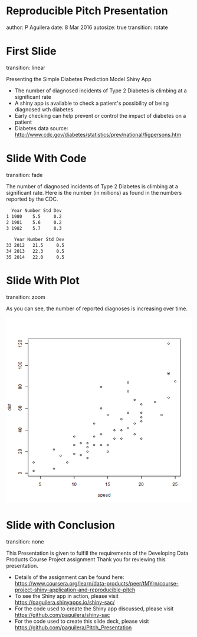 Reproducible Pitch Presentation
========================================================
author: P Aguilera
date: 8 Mar 2016
autosize: true
transition: rotate


First Slide
========================================================
transition: linear

Presenting the Simple Diabetes Prediction Model Shiny App

- The number of diagnosed incidents of Type 2 Diabetes is climbing at a significant rate
- A shiny app is available to check a patient's possibility of being diagnosed wth diabetes
- Early checking can help prevent or control the impact of diabetes on a patient
- Diabetes data source: <http://www.cdc.gov/diabetes/statistics/prev/national/figpersons.htm>

Slide With Code
========================================================
transition: fade

The number of diagnosed incidents of Type 2 Diabetes is climbing at a significant rate. Here is the number (in millions) as found in the numbers reported by the CDC.


```
  Year Number Std Dev
1 1980    5.5     0.2
2 1981    5.6     0.2
3 1982    5.7     0.3
```

```
   Year Number Std Dev
33 2012   21.5     0.5
34 2013   22.3     0.5
35 2014   22.0     0.5
```

Slide With Plot
========================================================
transition: zoom

As you can see, the number of reported diagnoses is increasing over time.

![plot of chunk unnamed-chunk-2](pitch_preso-figure/unnamed-chunk-2-1.png)

Slide with Conclusion
========================================================
transition: none

This Presentation is given to fulfill the requirements of the Developing Data Products Course Project assignment
Thank you for reviewing this presentation.

- Details of the assignment can be found here: <https://www.coursera.org/learn/data-products/peer/tMYrn/course-project-shiny-application-and-reproducible-pitch>
- To see the Shiny app in action, please visit <https://paguilera.shinyapps.io/shiny-sac/>
- For the code used to create the Shiny app discussed, please visit <https://github.com/paguilera/shiny-sac>
- For the code used to create this slide deck, please visit <https://github.com/paguilera/Pitch_Presentation>
